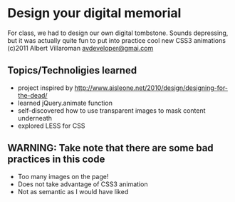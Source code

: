 # Design your digital memorial
For class, we had to design our own digital tombstone. Sounds depressing, but it was actually quite fun to put into practice cool new CSS3 animations
(c)2011 Albert Villaroman <avdeveloper@gmai.com>

## Topics/Technoligies learned
* project inspired by <http://www.aisleone.net/2010/design/designing-for-the-dead/>
* learned jQuery.animate function
* self-discovered how to use transparent images to mask content underneath
* explored LESS for CSS

## WARNING: Take note that there are some bad practices in this code
* Too many images on the page!
* Does not take advantage of CSS3 animation
* Not as semantic as I would have liked
